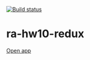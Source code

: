 [![Build status](https://ci.appveyor.com/api/projects/status/p7tt37qaunsy8qms?svg=true)](https://ci.appveyor.com/project/Garfy2/ra-redux)

# ra-hw10-redux

[Open app](https://garfy2.github.io/ra-redux/)
